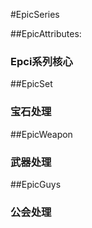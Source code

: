 #EpicSeries

##EpicAttributes:
###    Epci系列核心
##EpicSet
###    宝石处理
##EpicWeapon
###    武器处理
##EpicGuys
###    公会处理